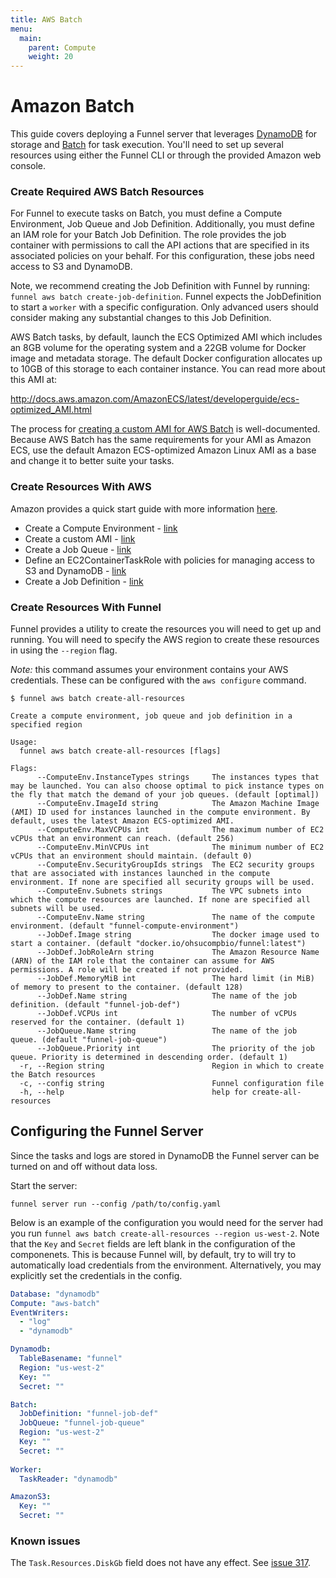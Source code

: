 ```yaml
---
title: AWS Batch
menu:
  main:
    parent: Compute
    weight: 20
---
```



# Amazon Batch

This guide covers deploying a Funnel server that leverages [DynamoDB][0] for storage
and [Batch][1] for task execution. You'll need to set up several resources 
using either the Funnel CLI or through the provided Amazon web console.

### Create Required AWS Batch Resources

For Funnel to execute tasks on Batch, you must define a Compute Environment,
Job Queue and Job Definition. Additionally, you must define an IAM role for your 
Batch Job Definition. The role provides the job container with permissions to call 
the API actions that are specified in its associated policies on your behalf. For 
this configuration, these jobs need access to S3 and DynamoDB. 

Note, we recommend creating the Job Definition with Funnel by running: `funnel aws batch create-job-definition`. 
Funnel expects the JobDefinition to start a `worker` with a specific configuration. Only 
advanced users should consider making any substantial changes to this Job Definition. 

AWS Batch tasks, by default, launch the ECS Optimized AMI which includes 
an 8GB volume for the operating system and a 22GB volume for Docker image and metadata 
storage. The default Docker configuration allocates up to 10GB of this storage to 
each container instance. You can read more about this AMI at:

http://docs.aws.amazon.com/AmazonECS/latest/developerguide/ecs-optimized_AMI.html

The process for [creating a custom AMI for AWS Batch][7] is well-documented. Because 
AWS Batch has the same requirements for your AMI as Amazon ECS, use the default 
Amazon ECS-optimized Amazon Linux AMI as a base and change it to better suite 
your tasks.

### Create Resources With AWS

Amazon provides a quick start guide with more information [here][2]. 

* Create a Compute Environment - [link][3]
* Create a custom AMI - [link][7]
* Create a Job Queue - [link][4]
* Define an EC2ContainerTaskRole with policies for managing access to S3 and DynamoDB - [link][5]
* Create a Job Definition - [link][6]

### Create Resources With Funnel

Funnel provides a utility to create the resources you will need to get up and running.
You will need to specify the AWS region to create these resources in using the `--region` flag.

_Note:_ this command assumes your environment contains your AWS credentials. These 
can be configured with the `aws configure` command.

```
$ funnel aws batch create-all-resources

Create a compute environment, job queue and job definition in a specified region

Usage:
  funnel aws batch create-all-resources [flags]

Flags:
      --ComputeEnv.InstanceTypes strings     The instances types that may be launched. You can also choose optimal to pick instance types on the fly that match the demand of your job queues. (default [optimal])
      --ComputeEnv.ImageId string            The Amazon Machine Image (AMI) ID used for instances launched in the compute environment. By default, uses the latest Amazon ECS-optimized AMI.
      --ComputeEnv.MaxVCPUs int              The maximum number of EC2 vCPUs that an environment can reach. (default 256)
      --ComputeEnv.MinVCPUs int              The minimum number of EC2 vCPUs that an environment should maintain. (default 0)
      --ComputeEnv.SecurityGroupIds strings  The EC2 security groups that are associated with instances launched in the compute environment. If none are specified all security groups will be used.
      --ComputeEnv.Subnets strings           The VPC subnets into which the compute resources are launched. If none are specified all subnets will be used.
      --ComputeEnv.Name string               The name of the compute environment. (default "funnel-compute-environment")
      --JobDef.Image string                  The docker image used to start a container. (default "docker.io/ohsucompbio/funnel:latest")
      --JobDef.JobRoleArn string             The Amazon Resource Name (ARN) of the IAM role that the container can assume for AWS permissions. A role will be created if not provided.
      --JobDef.MemoryMiB int                 The hard limit (in MiB) of memory to present to the container. (default 128)
      --JobDef.Name string                   The name of the job definition. (default "funnel-job-def")
      --JobDef.VCPUs int                     The number of vCPUs reserved for the container. (default 1)
      --JobQueue.Name string                 The name of the job queue. (default "funnel-job-queue")
      --JobQueue.Priority int                The priority of the job queue. Priority is determined in descending order. (default 1)
  -r, --Region string                        Region in which to create the Batch resources
  -c, --config string                        Funnel configuration file
  -h, --help                                 help for create-all-resources
```


## Configuring the Funnel Server

Since the tasks and logs are stored in DynamoDB the Funnel server can be turned 
on and off without data loss. 


Start the server:

```
funnel server run --config /path/to/config.yaml
```

Below is an example of the configuration you would need for the server had you 
run `funnel aws batch create-all-resources --region us-west-2`. Note that the `Key`
and `Secret` fields are left blank in the configuration of the componenets. This is because 
Funnel will, by default, try to will try to automatically load credentials from the environment. 
Alternatively, you may explicitly set the credentials in the config.

```YAML
Database: "dynamodb"
Compute: "aws-batch"
EventWriters:
  - "log"
  - "dynamodb"

Dynamodb:
  TableBasename: "funnel"
  Region: "us-west-2"
  Key: ""
  Secret: ""

Batch:
  JobDefinition: "funnel-job-def"
  JobQueue: "funnel-job-queue" 
  Region: "us-west-2"
  Key: ""
  Secret: ""
          
Worker:
  TaskReader: "dynamodb"

AmazonS3:
  Key: ""
  Secret: ""
```

### Known issues

The `Task.Resources.DiskGb` field does not have any effect. See [issue 317](https://github.com/ohsu-comp-bio/funnel/issues/317).

[0]: http://docs.aws.amazon.com/amazondynamodb/latest/developerguide/Introduction.html
[1]: http://docs.aws.amazon.com/batch/latest/userguide/what-is-batch.html
[2]: http://docs.aws.amazon.com/batch/latest/userguide/Batch_GetStarted.html#first-run-step-2
[3]: https://us-west-2.console.aws.amazon.com/batch/home?region=us-west-2#/compute-environments/new
[4]: https://us-west-2.console.aws.amazon.com/batch/home?region=us-west-2#/queues/new
[5]: https://console.aws.amazon.com/iam/home?region=us-west-2#/roles$new?step=permissions&selectedService=EC2ContainerService&selectedUseCase=EC2ContainerTaskRole
[6]: https://us-west-2.console.aws.amazon.com/batch/home?region=us-west-2#/job-definitions/new
[7]: http://docs.aws.amazon.com/batch/latest/userguide/create-batch-ami.html
